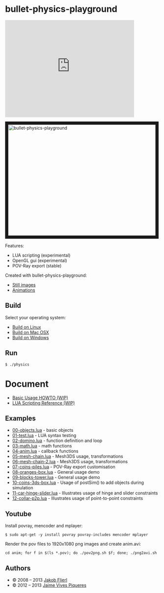 # bullet-physics-playground

<iframe width="420" height="315"
src="http://www.youtube.com/embed/19OirI8yjLc" frameborder="0"
allowfullscreen></iframe>

<a href="http://www.youtube.com/watch?feature=player_embedded&v=19OirI8yjLc
" target="_blank"><img
src="http://img.youtube.com/vi/19OirI8yjLc/0.jpg"
alt="bullet-physics-playground" width="480" height="360" border="10" /></a>

Features:

* LUA scripting  (experimental)
* OpenGL gui     (experimental)
* POV-Ray export (stable)

Created with bullet-physics-playground:

* [Still images](https://github.com/koppi/bullet-physics-playground/wiki/Still-images)
* [Animations](https://github.com/koppi/bullet-physics-playground/wiki/Animations)

## Build

Select your operating system:

 * [Build on Linux](https://github.com/koppi/bullet-physics-playground/wiki/Build-on-Linux)
 * [Build on Mac OSX](https://github.com/koppi/bullet-physics-playground/wiki/Build-on-Mac-OSX)
 * [Build on Windows](https://github.com/koppi/bullet-physics-playground/wiki/Build-on-Windows)

## Run

```
$ ./physics 
```

# Document

* [Basic Usage HOWTO (WIP)](https://github.com/koppi/bullet-physics-playground/wiki/Basic-Usage-HOWTO)
* [LUA Scripting Reference (WIP)](https://github.com/koppi/bullet-physics-playground/wiki/LUA-Scripting-Reference)

## Examples

* [00-objects.lua](https://github.com/koppi/bullet-physics-playground/blob/master/demo/00-objects.lua) - basic objects
* [01-test.lua](https://github.com/koppi/bullet-physics-playground/blob/master/demo/01-test.lua) - LUA syntax testing
* [02-domino.lua](https://github.com/koppi/bullet-physics-playground/blob/master/demo/02-domino.lua) - function definition and loop
* [03-math.lua](https://github.com/koppi/bullet-physics-playground/blob/master/demo/03-math.lua) - math functions
* [04-anim.lua](https://github.com/koppi/bullet-physics-playground/blob/master/demo/04-anim.lua) - callback functions
* [05-mesh-chain.lua](https://github.com/koppi/bullet-physics-playground/blob/master/demo/05-mesh-chain.lua) - Mesh3DS usage, transformations
* [06-mesh-chain-2.lua](https://github.com/koppi/bullet-physics-playground/blob/master/demo/06-mesh-chain-2.lua) - Mesh3DS usage, transformations
* [07-coins-piles.lua](https://github.com/koppi/bullet-physics-playground/blob/master/demo/07-coins-piles.lua) - POV-Ray export customisation
* [08-oranges-box.lua](https://github.com/koppi/bullet-physics-playground/blob/master/demo/08-oranges-box.lua) - General usage demo
* [09-blocks-tower.lua](https://github.com/koppi/bullet-physics-playground/blob/master/demo/09-blocks-tower.lua) - General usage demo
* [10-coins-3ds-box.lua](https://github.com/koppi/bullet-physics-playground/blob/master/demo/10-coins-3ds-box.lua) - Usage of postSim() to add objects during simulation
* [11-car-hinge-slider.lua](https://github.com/koppi/bullet-physics-playground/blob/master/demo/11-car-hinge-slider.lua) - Illustrates usage of hinge and slider constraints
* [12-collar-p2p.lua](https://github.com/koppi/bullet-physics-playground/blob/master/demo/12-collar-p2p.lua) - Illustrates usage of point-to-point constraints

## Youtube

Install povray, mencoder and mplayer:

```
$ sudo apt-get -y install povray povray-includes mencoder mplayer
```

Render the pov files to 1920x1080 png images and create anim.avi:

```
cd anim; for f in $(ls *.pov); do ./pov2png.sh $f; done; ./png2avi.sh
```

## Authors

* © 2008 – 2013 [Jakob Flierl](https://github.com/koppi)
* © 2012 – 2013 [Jaime Vives Piqueres](http://ignorancia.org/)
